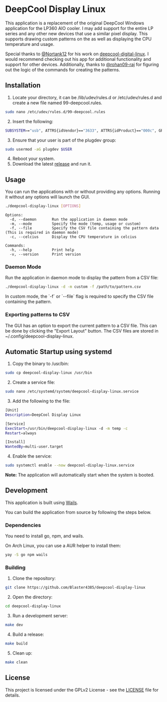 # DeepCool Display Linux

This application is a replacement of the original DeepCool Windows application for the LP360 AIO cooler. I may add support for the entire LP series and any other new devices that use a similar pixel display. This supports drawing custom patterns on the as well as displaying the CPU temperature and usage.

Special thanks to [@Nortank12](https://github.com/Nortank12) for his work on [deepcool-digital-linux](https://github.com/Nortank12/deepcool-digital-linux). I would recommend checking out his app for additional functionality and support for other devices. Additionally, thanks to [@rohan09-raj](https://github.com/rohan09-raj) for figuring out the logic of the commands for creating the patterns.

## Installation

1. Locate your directory, it can be /lib/udev/rules.d or /etc/udev/rules.d and create a new file named 99-deepcool.rules.
 ```bash
 sudo nano /etc/udev/rules.d/99-deepcool.rules
 ```
2. Insert the following:
 ```bash
SUBSYSTEM=="usb", ATTRS{idVendor}=="3633", ATTRS{idProduct}=="000c", GROUP="plugdev"
 ```
3. Ensure that your user is part of the plugdev group:
 ```bash
 sudo usermod -aG plugdev $USER
 ```
4. Reboot your system.
5. Download the latest [release](https://github.com/Blaster4385/deepcool-display-linux/releases/latest) and run it.

## Usage

You can run the applications with or without providing any options. Running it without any options will launch the GUI.

```bash
./deepcool-display-linux [OPTIONS] 
```

```
Options:
  -d, --daemon       Run the application in daemon mode
  -m, --mode         Specify the mode (temp, usage or custom)
  -f, --file         Specify the CSV file containing the pattern data (This is required in daemon mode)
  -c, --celcius      Display the CPU temperature in celcius

Commands:
  -h, --help         Print help
  -v, --version      Print version
```

### Daemon Mode
Run the application in daemon mode to display the pattern from a CSV file:

```bash
./deepcool-display-linux -d -m custom -f /path/to/pattern.csv
```

In custom mode, the \`-f\` or \`--file\` flag is required to specify the CSV file containing the pattern.

### Exporting patterns to CSV

The GUI has an option to export the current pattern to a CSV file. This can be done by clicking the "Export Layout" button. The CSV files are stored in ~/.config/deepcool-display-linux.

## Automatic Startup using systemd

1. Copy the binary to /usr/bin:

```bash
sudo cp deepcool-display-linux /usr/bin
```

2. Create a service file:

```bash
sudo nano /etc/systemd/system/deepcool-display-linux.service
```

3. Add the following to the file:

```bash
[Unit]
Description=DeepCool Display Linux

[Service]
ExecStart=/usr/bin/deepcool-display-linux -d -m temp -c
Restart=always

[Install]
WantedBy=multi-user.target
```

4. Enable the service:

```bash
sudo systemctl enable --now deepcool-display-linux.service
```

 **Note:** The application will automatically start when the system is booted.

## Development

This application is built using [Wails](https://wails.io).

You can build the application from source by following the steps below.

### Dependencies

You need to install go, npm, and wails.

On Arch Linux, you can use a AUR helper to install them:

```bash
yay -S go npm wails
```

### Building

1. Clone the repository:

```bash
git clone https://github.com/Blaster4385/deepcool-display-linux
```

2. Open the directory:

```bash
cd deepcool-display-linux
```

3. Run a development server:

```bash
make dev
```

4. Build a release:

```bash
make build
```

5. Clean up:

```bash
make clean
```

## License

This project is licensed under the GPLv2 License - see the [LICENSE](LICENSE) file for details.
